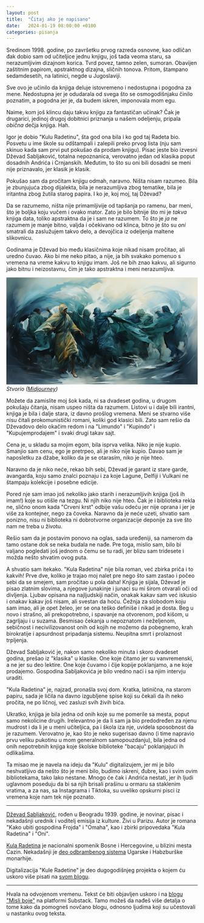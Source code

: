 ```yaml
---
layout: post
title:  "Čitaj ako je napisano"
date:   2024-01-19 08:00:00 +0100
categories: pisanja
---
```

Sredinom 1998. godine, po završetku prvog razreda osnovne, kao odličan đak dobio sam od učiteljice jednu knjigu, još tada veoma staru, sa nerazumljivim dizajnom korica. Tvrd povez, tamno zelen, sumoran. Obavijen zaštitnim papirom, apstraktnog dizajna, sličnih tonova. Pritom, štampano sedamdesetih, na latinici, negde u Jugoslaviji.

Sve ovo je učinilo da knjiga deluje istovremeno i nedostupna i pogodna za mene. Nedostupna jer je odudarala od svega što se osmogodišnjaku činilo poznatim, a pogodna jer je, da budem iskren, imponovala mom egu.

Naime, kom još klincu daju takvu knjigu za fantastičan učinak? Čak je drugarici, jedinoj drugoj dobitnici priznanja u našem odeljenju, pripala *obična* dečja knjiga. Hah.

Igor je dobio "Kulu Radetinu", šta god ona bila i ko god taj Radeta bio. Posvetu u ime škole su odštampali i zalepili preko prvog lista (nju sam skinuo kada sam prvi put pokušao da prodam knjigu). Pisac jeste bio izvesni Dževad Sabljaković, totalna nepoznanica, verovatno jedan od klasika poput dosadnih Andrića i Crnjanskih. Međutim, to što su oni bili dosadni se meni nije priznavalo, jer klasik je klasik.

Pokušao sam da pročitam knjigu odmah, naravno. Ništa nisam razumeo. Bila je zbunjujuća zbog dijalekta, bila je nerazumljiva zbog tematike, bila je iritantna zbog žutila starog papira. I ko je, koj moj, taj Dževad? 

Da se razumemo, ništa nije primamljivije od tapšanja po ramenu, bar meni, što je boljka koju vučem i ovako mator. Zato je bilo bitnije što mi je *takva* knjiga data, toliko apstraktna da je i sam ne razumem. To što je *ja* ne razumem je manje bitno, valjda i očekivano od klinca, bitno je što su *oni* smatrali da zaslužujem takvo delo, a devojčica iz odeljenja maltene slikovnicu.

Godinama je Dževad bio među klasičnima koje nikad nisam pročitao, ali uredno čuvao. Ako bi me neko pitao, a nije, ja bih svakako pomenuo s vremena na vreme kakvu to knjigu imam. Još ne bih znao kakvu, ali sigurno jako bitnu i neizostavnu, čim je tako apstraktna i meni nerazumljiva.

![Rezultat generativnog vizuelnog modela "Midjourney" koji apstraktno prikazuje više ljudskih figura obučenih u plavo kako, nalik plesu, se kreću u slučajnim smerovima, okruženi talasima, sa jednom figurom koja se izdvaja po svom žutom ogrtaču.](/a/kr.png)
*Stvorio ([Midjourney](https://www.midjourney.com/))*

Možete da zamislite moj šok kada, ni sa dvadeset godina, u drugom pokušaju čitanja, nisam uspeo ništa da razumem. Listovi u i dalje bili irantni, knjiga je bila i dalje stara, iz davno prošlog vremena. Meni se stvarno više nisu čitali prokomunistički romani, koliki god klasici bili. Zato sam rešio da Dževadovo delo okačim redom i na "Limundo" i "Kupindo" i "Kupujemprodajem" i svaki drugi takav sajt.

Cena je, u skladu sa mojim egom, bila isprva velika. Niko je nije kupio. Smanjio sam cenu, ego je pretrpeo, ali je niko nije kupio. Davao sam je naposletku za džabe, koliko da je se otarasim, niko je nije hteo.

Naravno da je niko neće, rekao bih sebi, Dževad je garant iz stare garde, avangarda, koju samo znalci poznaju i za koje Lagune, Delfiji i Vulkani ne štampaju kolekcije i posebne edicije.

Pored nje sam imao još nekoliko jako starih i nerazumljivih knjiga (još ih imam!) koje su otišle na tezgu. Ni njih niko nije hteo. Čak je i biblioteka rekla ne, slično onom kada "Crveni krst" odbije vašu odeću jer nije oprana i jer je više za kontejner, nego za čoveka. Naravno da je neće uzeti, shvatio sam ponizno, nisu ni biblioteka ni dobrotvorne organizacije deponije za sve što nam ne treba u životu.

Rešio sam da je postavim ponovo na oglas, sada uređeniji, sa namerom da tamo ostane dok se neka budala ne nađe. Pre toga, mislio sam, bilo bi valjano pogledati još jednom o čemu se tu radi, jer blizu sam tridesete i možda nešto shvatim ovog puta.

A shvatio sam itekako. "Kula Radetina" nije bila roman, već zbirka priča i to kakvih! Prve dve, koliko je trajao moj nalet pre nego što sam zastao i počeo sebi da se smejem, sam pročitao u pola daha! Knjiga je sijala, Dževad je pisao zlatnim slovima, a njegove junakinje i junaci su mi širom otvarali oči od divljenja. Ljubav opisana na najljudskiji način, onakak kakav sam već iskusio i onakav kakav još nisam, ali svestan da hoću. Čežnja za slobodom koju sam imao, ali je opet želeo, jer se ona teško definiše i nikad je dosta. Beg u novo i strašno, ali prekopotrebno, i spavanje na otvorenom, pod kišom, u zagrljaju i u suzama. Besmisao čekanja u nepoznatom i neželjenom, sebičnost i necivilizovanost onih od kojih ne možemo da pobegnemo, krah birokratije i apsurdnost pripadanja sistemu. Neupitna smrt i prolaznost trpljenja.

Dževad Sabljaković je, nakon samo nekoliko minuta i skoro dvadeset godina, prešao iz "klasika" u klasike. One koje čitamo jer su vanvremenski, a ne jer su deo lektire. One koje čuvamo i čije kopije poklanjamo, a ne koje prodajemo. Gospodina Sabljakovića je bilo vredno naći i sa njim intervju uraditi.

"Kula Radetina" je, najzad, pronašla svoj dom. Kratka, latinična, na starom papiru, sada je ličila na davno izgubljene spise koji su čekali da ih neko pročita, ne po ličnoj, već zasluzi svih živih bića.

Ukratko, knjiga je bila jedna od onih koje su me pomerile sa mesta, poput samo nekolicine drugih. Irelevantno je da li sam ja bio predodređen za njenu mudrost i da li je u meni učiteljica, pa i škola iza nje, uvidela sposobnost da je razumem. Verovatno je, kao što je neko sugerisao davno (i time napravio prvu veliku pukotinu u mom generalnom samopouzdanju), bila jedna od onih nepotrebnih knjiga koje školske biblioteke "bacaju" poklanjajući ih odlikašima. 

Ta misao me je navela na ideju da "Kulu" digitalizujem, jer mi je bilo neshvatljivo da nešto što je meni bilo, budimo iskreni, đubre, kao i svim ovim bibliotekama, tako lako nestane. Mnogo će čak i Andrića nestati, jer ih ljudi uglavnom poseduju da bi sa njih brisali prašinu u ormaru sa staklenim vratima, a za nas, sa Instagrama i Tiktoka, su uveliko opskurni pisci iz vremena koje nam tek nije poznato.

---

[Dževad Sabljaković](dz.sabljakovic.com/o-nama/), rođen u Beogradu 1939. godine, je novinar, pisac i nekadašnji urednik i voditelj emisija iz kulture. Živi u Parizu. Autor je romana "Kako ubiti gospodina Frojda" i "Omaha", kao i zbirki pripovedaka "Kula Radetina" i "Oni".

[Kula Radetina](bs.wikipedia.org/wiki/Radetina_Kula) je nacionalni spomenik Bosne i Hercegovine, u blizini mesta Cazin. Nekadašnji je [deo odbrambenog sistema](ckt.ba/kula-radetina) Ugarske i Habzburške monarhije.

Digitalizacija "Kule Radetine" je deo dugogodišnjeg projekta o kojem ću uskoro više pisati na [svom blogu](igorv.blog).

---

Hvala na odvojenom vremenu. Tekst će biti objavljen uskoro i na [blogu "Misli boje"](misliboje.substack.com) na platformi Substack. Tamo možeš da nađeš više detalja o tome kako da pomogneš novčano blogu, odnosno ljudima koji su učestovali u nastanku ovog teksta.
